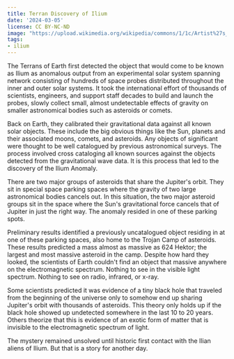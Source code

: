 ```yaml
---
title: Terran Discovery of Ilium
date: '2024-03-05'
license: CC BY-NC-ND
image: "https://upload.wikimedia.org/wikipedia/commons/1/1c/Artist%27s_impression_of_%CA%BBOumuamua.jpg"
tags:
- ilium
---
```


The Terrans of Earth first detected the object that would come to be known as Ilium as anomalous output from an experimental solar system spanning network consisting of hundreds of space probes distributed throughout the inner and outer solar systems. It took the international effort of thousands of scientists, engineers, and support staff decades to build and launch the probes, slowly collect small, almost undetectable effects of gravity on smaller astronomical bodies such as asteroids or comets.

Back on Earth, they calibrated their gravitational data against all known solar objects. These include the big obvious things like the Sun, planets and their associated moons, comets, and asteroids. Any objects of significant were thought to be well catalogued by previous astronomical surveys. The process involved cross cataloging all known sources against the objects detected from the gravitational wave data. It is this process that led to the discovery of the Ilium Anomaly.

There are two major groups of asteroids that share the Jupiter's orbit. They sit in special space parking spaces where the gravity of two large astronomical bodies cancels out. In this situation, the two major asteroid groups sit in the space where the Sun's gravitational force cancels that of Jupiter in just the right way. The anomaly resided in one of these parking spots.

Preliminary results identified a previously uncatalogued object residing in at one of these parking spaces, also home to the Trojan Camp of asteroids. These results predicted a mass almost as massive as 624 Hektor; the largest and most massive asteroid in the camp. Despite how hard they looked, the scientists of Earth couldn't find an object that massive anywhere on the electromagnetic spectrum. Nothing to see in the visible light spectrum. Nothing to see on radio, infrared, or x-ray.

Some scientists predicted it was evidence of a tiny black hole that traveled from the beginning of the universe only to somehow end up sharing Jupiter's orbit with thousands of asteroids. This theory only holds up if the black hole showed up undetected somewhere in the last 10 to 20 years. Others theorize that this is evidence of an exotic form of matter that is invisible to the electromagnetic spectrum of light.

The mystery remained unsolved until historic first contact with the Ilian aliens of Ilium. But that is a story for another day.